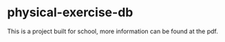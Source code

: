 # physical-exercise-db
This is a project built for school, more information can be found at the pdf.
